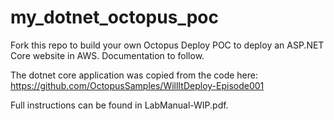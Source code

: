 # my_dotnet_octopus_poc
Fork this repo to build your own Octopus Deploy POC to deploy an ASP.NET Core website in AWS. Documentation to follow.

The dotnet core application was copied from the code here:
https://github.com/OctopusSamples/WillItDeploy-Episode001

Full instructions can be found in LabManual-WIP.pdf.
